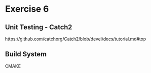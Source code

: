 Exercise 6
===

## Unit Testing - Catch2
https://github.com/catchorg/Catch2/blob/devel/docs/tutorial.md#top


## Build System
CMAKE